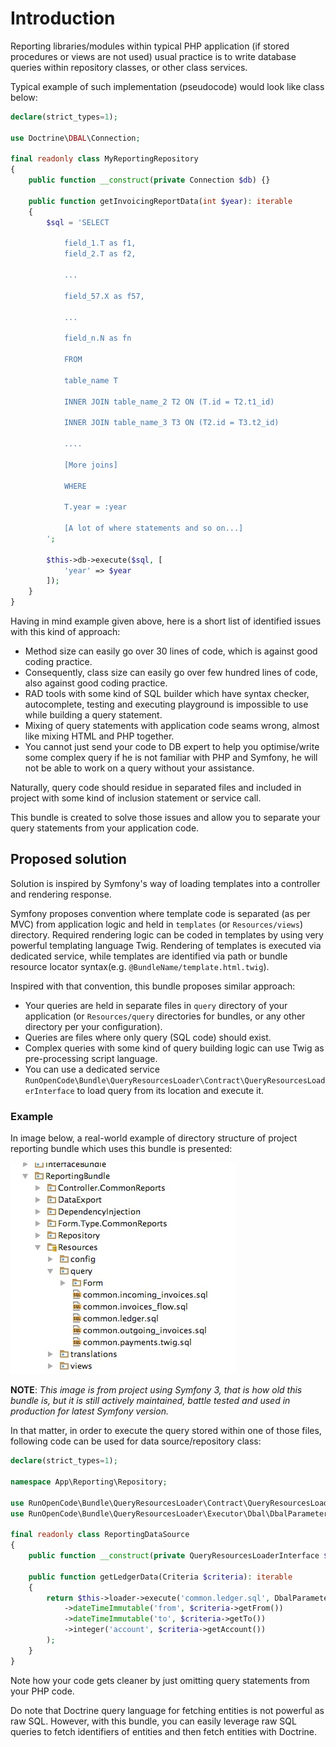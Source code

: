 # Introduction

Reporting libraries/modules within typical PHP application (if stored procedures or views are not used) usual practice
is to write database queries within repository classes, or other class services.

Typical example of such implementation (pseudocode) would look like class below:

```php
declare(strict_types=1);

use Doctrine\DBAL\Connection;

final readonly class MyReportingRepository 
{
    public function __construct(private Connection $db) {}

    public function getInvoicingReportData(int $year): iterable
    {
        $sql = 'SELECT 
            
            field_1.T as f1,
            field_2.T as f2,
            
            ...
            
            field_57.X as f57,
            
            ...
            
            field_n.N as fn
            
            FROM 
            
            table_name T
            
            INNER JOIN table_name_2 T2 ON (T.id = T2.t1_id)
            
            INNER JOIN table_name_3 T3 ON (T2.id = T3.t2_id)
            
            ....
            
            [More joins]
            
            WHERE
            
            T.year = :year
            
            [A lot of where statements and so on...]                                           
        ';
        
        $this->db->execute($sql, [ 
            'year' => $year 
        ]);            
    }
}
```

Having in mind example given above, here is a short list of identified issues with this kind of approach:

- Method size can easily go over 30 lines of code, which is against good coding practice.
- Consequently, class size can easily go over few hundred lines of code, also against good coding practice.
- RAD tools with some kind of SQL builder which have syntax checker, autocomplete, testing and executing playground is
  impossible to use while building a query statement.
- Mixing of query statements with application code seams wrong, almost like mixing HTML and PHP together.
- You cannot just send your code to DB expert to help you optimise/write some complex query if he is not familiar with
  PHP and Symfony, he will not be able to work on a query without your assistance.

Naturally, query code should residue in separated files and included in project with some kind of inclusion statement or
service call.

This bundle is created to solve those issues and allow you to separate your query statements from your application code.

## Proposed solution

Solution is inspired by Symfony's way of loading templates into a controller and rendering response.

Symfony proposes convention where template code is separated (as per MVC) from application logic and held in
`templates` (or `Resources/views`) directory. Required rendering logic can be coded in templates by using very powerful
templating language Twig. Rendering of templates is executed via dedicated service, while templates are identified via
path or bundle resource locator syntax(e.g. `@BundleName/template.html.twig`).

Inspired with that convention, this bundle proposes similar approach:

- Your queries are held in separate files in `query` directory of your application (or `Resources/query` directories for
  bundles, or any other directory per your configuration).
- Queries are files where only query (SQL code) should exist.
- Complex queries with some kind of query building logic can use Twig as pre-processing script language.
- You can use a dedicated service `RunOpenCode\Bundle\QueryResourcesLoader\Contract\QueryResourcesLoaderInterface` to
  load query from its location and execute it.

### Example

In image below, a real-world example of directory structure of project reporting bundle which uses this bundle is
presented:

![Project structure with query files](img/file_structure.jpg "Real world example of this bundle usage")

**NOTE**: _This image is from project using Symfony 3, that is how old this bundle is, but it is still actively
maintained, battle tested and used in production for latest Symfony version._

In that matter, in order to execute the query stored within one of those files, following code can be used for data
source/repository class:

```php
declare(strict_types=1);

namespace App\Reporting\Repository;

use RunOpenCode\Bundle\QueryResourcesLoader\Contract\QueryResourcesLoaderInterface;
use RunOpenCode\Bundle\QueryResourcesLoader\Executor\Dbal\DbalParameters;

final readonly class ReportingDataSource
{
    public function __construct(private QueryResourcesLoaderInterface $loader) { }     

    public function getLedgerData(Criteria $criteria): iterable
    {
        return $this->loader->execute('common.ledger.sql', DbalParameters::create()
            ->dateTimeImmutable('from', $criteria->getFrom())
            ->dateTimeImmutable('to', $criteria->getTo())
            ->integer('account', $criteria->getAccount())
        );
    }
}
```

Note how your code gets cleaner by just omitting query statements from your PHP code.

Do note that Doctrine query language for fetching entities is not powerful as raw SQL. However, with this bundle, you
can easily leverage raw SQL queries to fetch identifiers of entities and then fetch entities with Doctrine.

